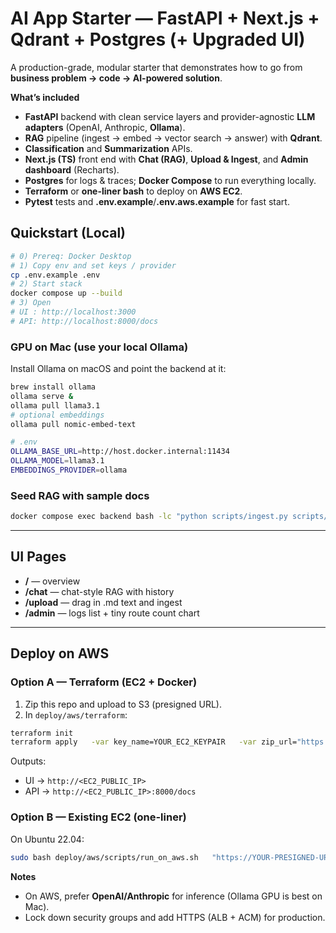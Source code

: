 # AI App Starter — FastAPI + Next.js + Qdrant + Postgres (+ Upgraded UI) 

A production-grade, modular starter that demonstrates how to go from **business problem → code → AI-powered solution**.

**What’s included**
- **FastAPI** backend with clean service layers and provider-agnostic **LLM adapters** (OpenAI, Anthropic, **Ollama**).
- **RAG** pipeline (ingest → embed → vector search → answer) with **Qdrant**.
- **Classification** and **Summarization** APIs.
- **Next.js (TS)** front end with **Chat (RAG)**, **Upload & Ingest**, and **Admin dashboard** (Recharts).
- **Postgres** for logs & traces; **Docker Compose** to run everything locally.
- **Terraform** or **one-liner bash** to deploy on **AWS EC2**.
- **Pytest** tests and **.env.example**/**.env.aws.example** for fast start.

## Quickstart (Local)

```bash
# 0) Prereq: Docker Desktop
# 1) Copy env and set keys / provider
cp .env.example .env
# 2) Start stack
docker compose up --build
# 3) Open
# UI : http://localhost:3000
# API: http://localhost:8000/docs
```

### GPU on Mac (use your local Ollama)
Install Ollama on macOS and point the backend at it:

```bash
brew install ollama
ollama serve &
ollama pull llama3.1
# optional embeddings
ollama pull nomic-embed-text

# .env
OLLAMA_BASE_URL=http://host.docker.internal:11434
OLLAMA_MODEL=llama3.1
EMBEDDINGS_PROVIDER=ollama
```

### Seed RAG with sample docs
```bash
docker compose exec backend bash -lc "python scripts/ingest.py scripts/seed_docs"
```

---

## UI Pages
- **/** — overview
- **/chat** — chat-style RAG with history
- **/upload** — drag in .md text and ingest
- **/admin** — logs list + tiny route count chart

---

## Deploy on AWS

### Option A — Terraform (EC2 + Docker)
1. Zip this repo and upload to S3 (presigned URL).
2. In `deploy/aws/terraform`:
```bash
terraform init
terraform apply   -var key_name=YOUR_EC2_KEYPAIR   -var zip_url="https://YOUR-PRESIGNED-URL/ai-app-starter.zip"   -var env_contents="$(cat .env.aws.example)"
```
Outputs:
- UI  → `http://<EC2_PUBLIC_IP>`
- API → `http://<EC2_PUBLIC_IP>:8000/docs`

### Option B — Existing EC2 (one-liner)
On Ubuntu 22.04:
```bash
sudo bash deploy/aws/scripts/run_on_aws.sh   "https://YOUR-PRESIGNED-URL/ai-app-starter.zip"   "$(cat .env.aws.example)"
```

**Notes**
- On AWS, prefer **OpenAI/Anthropic** for inference (Ollama GPU is best on Mac).
- Lock down security groups and add HTTPS (ALB + ACM) for production.
